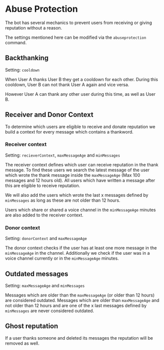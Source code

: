 # Abuse Protection

The bot has several mechanics to prevent users from receiving or giving reputation without a reason.

The settings mentioned here can be modified via the `abuseprotection` command.

## Backthanking

Setting: `cooldown`

When User A thanks User B they get a cooldown for each other. During this cooldown, User B can not thank User A 
again and vice versa.

However User A can thank any other user during this time, as well as User B.

## Receiver and Donor Context


To determine which users are eligible to receive and donate reputation we build a context for every message which 
contains a thankword.

### Receiver context
Setting: `recieverContext`, `maxMessageAge` and `minMessages`

The receiver context defines which user can receive reputation in the thank message. To find these users we search 
the latest message of the user which wrote the thank message inside the `maxMessageAge` (Max 100 messages and 12 
hours old). All users which have written a message after this are eligible to receive reputation.

We will also add the users which wrote the last x messages defined by `minMessages` as long as these are not older 
than 12 hours.

Users which share or shared a voice channel in the `minMessageAge` minutes are also added to the receiver context.

### Donor context
Setting: `donorContext` and `maxMessageAge`

The donor context checks if the user has at least one more message in the `minMessageAge` in the channel. 
Additionally we check if the user was in a voice channel currently or in the `minMessageAge` minutes.

## Outdated messages

Setting: `maxMessageAge` and `minMessages`

Messages which are older than the `maxMessageAge` (or older than 12 hours) are considered outdated. Messages which 
are older than `maxMessageAge` and not older than 12 hours and are one of the x last messages defined by 
`minMessages` are never considered outdated.

## Ghost reputation

If a user thanks someone and deleted its messages the reputation will be removed as well.
